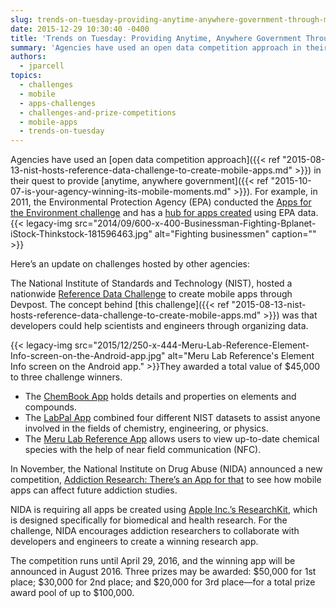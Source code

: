```yaml
---
slug: trends-on-tuesday-providing-anytime-anywhere-government-through-mobile-app-competitions
date: 2015-12-29 10:30:40 -0400
title: 'Trends on Tuesday: Providing Anytime, Anywhere Government Through Mobile App Competitions'
summary: 'Agencies have used an open data competition approach in their quest to provide anytime, anywhere government. For example, in 2011, the Environmental Protection Agency (EPA) conducted the Apps for the Environment challenge and has a hub for apps created using EPA data. Here’s an update on challenges hosted by other agencies: The National Institute of Standards'
authors:
  - jparcell
topics:
  - challenges
  - mobile
  - apps-challenges
  - challenges-and-prize-competitions
  - mobile-apps
  - trends-on-tuesday
---
```


Agencies have used an [open data competition approach]({{< ref "2015-08-13-nist-hosts-reference-data-challenge-to-create-mobile-apps.md" >}}) in their quest to provide [anytime, anywhere government]({{< ref "2015-10-07-is-your-agency-winning-its-mobile-moments.md" >}}). For example, in 2011, the Environmental Protection Agency (EPA) conducted the [Apps for the Environment challenge](http://developer.epa.gov/apps-for-the-environment-lessons-learned/) and has a [hub for apps created](http://developer.epa.gov/category/apps/) using EPA data. {{< legacy-img src="2014/09/600-x-400-Businessman-Fighting-Bplanet-iStock-Thinkstock-181596463.jpg" alt="Fighting businessmen" caption="" >}} 

Here’s an update on challenges hosted by other agencies:

The National Institute of Standards and Technology (NIST), hosted a nationwide [Reference Data Challenge](http://nistdata.devpost.com/) to create mobile apps through Devpost. The concept behind [this challenge]({{< ref "2015-08-13-nist-hosts-reference-data-challenge-to-create-mobile-apps.md" >}}) was that developers could help scientists and engineers through organizing data.

{{< legacy-img src="2015/12/250-x-444-Meru-Lab-Reference-Element-Info-screen-on-the-Android-app.jpg" alt="Meru Lab Reference's Element Info screen on the Android app." >}}They awarded a total value of $45,000 to three challenge winners.

  * The [ChemBook App](http://devpost.com/software/chembook-5p7kxd) holds details and properties on elements and compounds.
  * The [LabPal App](http://devpost.com/software/labpal) combined four different NIST datasets to assist anyone involved in the fields of chemistry, engineering, or physics.
  * The [Meru Lab Reference App](http://devpost.com/software/meru-lab-reference) allows users to view up-to-date chemical species with the help of near field communication (NFC).

In November, the National Institute on Drug Abuse (NIDA) announced a new competition, [Addiction Research: There&#8217;s an App for that](https://www.federalregister.gov/articles/2015/11/03/2015-27939/national-institutes-of-health-national-institute-on-drug-abuse-nida-announcement-of-requirements-and) to see how mobile apps can affect future addiction studies.

NIDA is requiring all apps be created using [Apple Inc.’s ResearchKit](http://www.apple.com/researchkit/), which is designed specifically for biomedical and health research. For the challenge, NIDA encourages addiction researchers to collaborate with developers and engineers to create a winning research app.

The competition runs until April 29, 2016, and the winning app will be announced in August 2016. Three prizes may be awarded: $50,000 for 1st place; $30,000 for 2nd place; and $20,000 for 3rd place—for a total prize award pool of up to $100,000.